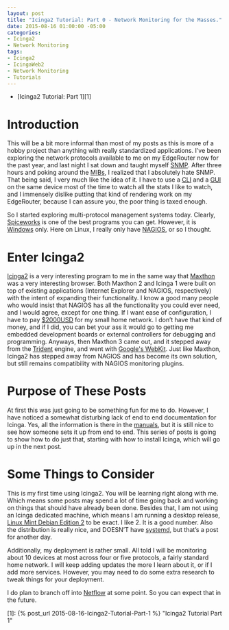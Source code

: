 ```yaml
---
layout: post
title: "Icinga2 Tutorial: Part 0 - Network Monitoring for the Masses."
date: 2015-08-16 01:00:00 -05:00
categories:
- Icinga2
- Network Monitoring
tags:
- Icinga2
- IcingaWeb2
- Network Monitoring
- Tutorials
---
```

* [Icinga2 Tutorial: Part 1][1]
<!-- These two aren't ready yet and jekyll will fail to build. -->
<!-- * [Icinga2 Tutorial: Part 2][2] -->
<!-- * [Icinga2 Tutorial: Part 3][3] -->

Introduction
============
This will be a bit more informal than most of my posts as this is more of a
hobby project than anything with really standardized applications. I’ve been
exploring the network protocols available to me on my EdgeRouter now for the
past year, and last night I sat down and taught myself [SNMP][4]. After three
hours and poking around the [MIBs][5], I realized that I absolutely hate SNMP.
That being said, I very much like the idea of it. I have to use a [CLI][6] and
a [GUI][7] on the same device most of the time to watch all the stats I like to
watch, and I immensely dislike putting that kind of rendering work on my
EdgeRouter, because I can assure you, the poor thing is taxed enough.

So I started exploring multi-protocol management systems today. Clearly,
[Spiceworks][8] is one of the best programs you can get. However, it is
[Windows][9] only. Here on Linux, I really only have [NAGIOS][10], or so I
thought.

Enter Icinga2
=============
[Icinga2][11] is a very interesting program to me in the same way that
[Maxthon][12] was a very interesting browser. Both Maxthon 2 and Icinga 1 were
built on top of existing applications (Internet Explorer and NAGIOS,
respectively) with the  intent of expanding their functionality. I know a good
many people who would insist that NAGIOS has all the functionality you could
ever need, and I would agree, except for one thing. If I want ease of
configuration, I have to pay [$2000USD][13] for my small home network. I don’t
have that kind of money, and if I did, you can bet your ass it would go to
getting me embedded development boards or external controllers for debugging
and programming. Anyways, then Maxthon 3 came out, and it stepped away from the
[Trident][14] engine, and went with [Google's WebKit][15]. Just like Maxthon,
Icinga2 has stepped away from NAGIOS and has become its own solution, but still
remains compatibility with NAGIOS monitoring plugins.

Purpose of These Posts
======================
At first this was just going to be something fun for me to do. However, I have
noticed a somewhat disturbing lack of end to end documentation for Icinga.
Yes, all the information is there in the [manuals][16], but it is still nice to
see how someone sets it up from end to end. This series of posts is going to
show how to do just that, starting with how to install Icinga, which will go up
in the next post.

Some Things to Consider
=======================
This is my first time using Icinga2. You will be learning right along with me.
Which means some posts may spend a lot of time going back and working on things
that should have already been done. Besides that, I am not using an Icinga
dedicated machine, which means I am running a desktop release,
[Linux Mint Debian Edition 2][17] to be exact. I like 2. It is a good number.
Also the distribution is really nice, and DOESN’T have [systemd][18], but
that’s a post for another day.

Additionally, my deployment is rather small. All told I will be monitoring
about 10 devices at most across four or five protocols, a fairly standard home
network. I will keep adding updates the more I learn about it, or if I add more
services. However, you may need to do some extra research to tweak things for
your deployment.

I do plan to branch off into [Netflow][19] at some point. So you can expect
that in the future.

[1]:  {% post_url 2015-08-16-Icinga2-Tutorial-Part-1 %} "Icinga2 Tutorial Part 1"
<!-- [2]:  % post_url 2015-08-16-Icinga2-Tutorial-Part-2 % "Icinga2 Tutorial Part 2" -->
<!-- [3]:  % post_url 2015-08-17-Icinga2-Tutorial-Part-3 % "Icinga2 Tutorial Part 3" -->
[4]:  https://en.wikipedia.org/wiki/Simple_Network_Management_Protocol "Wikipedia: SNMP"
[5]:  https://en.wikipedia.org/wiki/Management_information_base "Wikipedia: MIB"
[6]:  https://en.wikipedia.org/wiki/Command-line_interface "Wikipedia: CLI"
[7]:  https://en.wikipedia.org/wiki/Graphical_user_interface "Wikipedia: GUI"
[8]:  https://en.wikipedia.org/wiki/Spiceworks "Wikipedia: Spiceworks"
[9]:  https://en.wikipedia.org/wiki/Microsoft_Windows "Wikipedia: Windows"
[10]: https://en.wikipedia.org/wiki/Nagios "Wikipedia: Nagios"
[11]: https://en.wikipedia.org/wiki/Icinga#Icinga_2 "Wikipedia: Icinga2"
[12]: https://en.wikipedia.org/wiki/Maxthon "Wikipedia: Maxthon"
[13]: https://assets.nagios.com/handouts/nagiosxi/Nagios-XI-2014-Pricing-Documentation.pdf "Official NAGIOS Pricing Information"
[14]: https://en.wikipedia.org/wiki/Trident_(layout_engine) "Wikipedia: Trident Engine"
[15]: https://en.wikipedia.org/wiki/WebKit "Wikipedia: WebKit"
[16]: http://docs.icinga.org/icinga2/latest/doc/module/icinga2/toc "Icinga2 Offcial Documentation"
[17]: https://en.wikipedia.org/wiki/Linux_Mint#Linux_Mint_Debian_Edition "Wikipedia: Linux Mint Debian Edition"
[18]: https://en.wikipedia.org/wiki/Systemd "Wikipedia: SystemD"
[19]: https://en.wikipedia.org/wiki/NetFlow "Wikipedia: Netflow"

